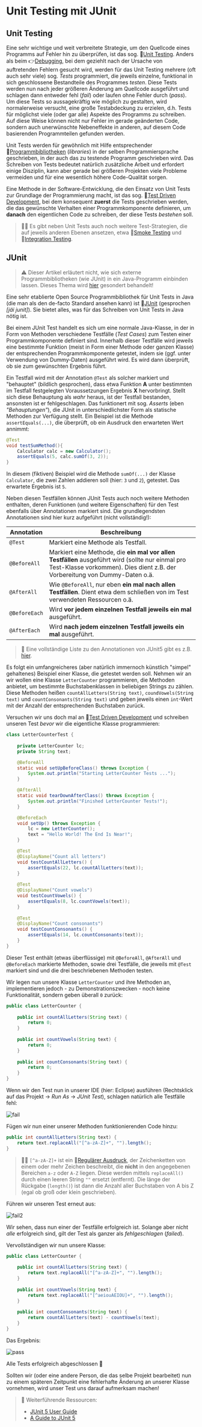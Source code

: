 # Unit Testing mit JUnit<!-- omit in toc -->


## Unit Testing

Eine sehr wichtige und weit verbreitete Strategie, um den Quellcode eines Programms auf Fehler hin zu überprüfen, ist das sog. 🔗[Unit Testing](https://en.wikipedia.org/wiki/Unit_testing). Anders als beim 👉[Debugging](../Glossar.md#debugging), bei dem geziehlt nach der Ursache von auftretenden Fehlern gesucht wird, werden für das Unit Testing mehrere (oft auch sehr viele) sog. _Tests_ programmiert, die jeweils einzelne, funktional in sich geschlossene Bestandteile des Programmes _testen_. Diese Tests werden nun nach jeder größeren Änderung am Quellcode ausgeführt und schlagen dann entweder fehl (_fail_) oder laufen ohne Fehler durch (_pass_). Um diese Tests so aussagekräftig wie möglich zu gestalten, wird normalerweise versucht, eine große Testabdeckung zu erzielen, d.h. Tests für möglichst viele (oder gar alle) Aspekte des Programms zu schreiben. Auf diese Weise können nicht nur Fehler im gerade geänderten Code, sondern auch unerwünschte Nebeneffekte in anderen, auf diesem Code basierenden Programmteilen gefunden werden.

Unit Tests werden für gewöhnlich mit Hilfe entsprechender 🔗[Programmbibliotheken](https://de.wikipedia.org/wiki/Programmbibliothek) (_libraries_) in der selben Programmiersprache geschrieben, in der auch das zu testende Programm geschrieben wird. Das Schreiben von Tests bedeutet natürlich zusätzliche Arbeit und erfordert einige Disziplin, kann aber gerade bei größeren Projekten viele Probleme vermeiden und für eine wesentlich höhere Code-Qualität sorgen.

Eine Methode in der Software-Entwicklung, die den Einsatz von Unit Tests zur Grundlage der Programmierung macht, ist das sog. 🔗[Test Driven Development](https://de.wikipedia.org/wiki/Testgetriebene_Entwicklung), bei dem konsequent **zuerst** die Tests geschrieben werden, die das gewünschte Verhalten einer Programmkomponente definieren, um **danach** den eigentlichen Code zu schreiben, der diese Tests _bestehen_ soll.

> 👩‍🏫 Es gibt neben Unit Tests auch noch weitere Test-Strategien, die auf jeweils anderen Ebenen ansetzen, etwa 🔗[Smoke Testing](https://en.wikipedia.org/wiki/Smoke_testing_(software)) und 🔗[Integration Testing](https://en.wikipedia.org/wiki/Integration_testing).


## JUnit

> ⚠ Dieser Artikel erläutert nicht, wie sich externe Programmbibliotheken (wie JUnit) in ein Java-Programm einbinden lassen. Dieses Thema wird [hier](Programmbibliotheken.md) gesondert behandelt!

Eine sehr etablierte Open Source Programmbibliothek für Unit Tests in Java (die man als den de-facto Standard ansehen kann) ist 🔗[JUnit](https://junit.org) (gesprochen _[jäi junit]_). Sie bietet alles, was für das Schreiben von Unit Tests in Java nötig ist.

Bei einem JUnit Test handelt es sich um eine normale Java-Klasse, in der in Form von Methoden verschiedene Testfälle (_Test Cases_) zum Testen einer Programmkomponente definiert sind. Innerhalb dieser Testfälle wird jeweils eine bestimmte Funktion (meist in Form einer Methode oder ganzen Klasse) der entsprechenden Programmkomponente getestet, indem sie (ggf. unter Verwendung von Dummy-Daten) ausgeführt wird. Es wird dann überprüft, ob sie zum gewünschten Ergebnis führt.

Ein Testfall wird mit der Annotation `@Test` als solcher markiert und "behauptet" (bildlich gesprochen), dass etwa Funktion **A** unter bestimmten im Testfall festgelegten Voraussetzungen Ergebnis **X** hervorbringt. Stellt sich diese Behauptung als _wahr_ heraus, ist der Testfall bestanden, ansonsten ist er fehlgeschlagen. Das funktionert mit sog. _Asserts_ (eben _"Behauptungen"_), die JUnit in unterschiedlichster Form als statische Methoden zur Verfügung stellt. Ein Beispiel ist die Methode `assertEquals(...)`, die überprüft, ob ein Ausdruck den erwarteten Wert annimmt:

```java
@Test
void testSumMethod(){
    Calculator calc = new Calculator();
    assertEquals(5, calc.sumOf(3, 2));
}
```

In diesem (fiktiven) Beispiel wird die Methode `sumOf(...)` der Klasse `Calculator`, die zwei Zahlen addieren soll (hier: `3` und `2`), getestet. Das erwartete Ergebnis ist `5`.

Neben diesen Testfällen können JUnit Tests auch noch weitere Methoden enthalten, deren Funktionen (und weitere Eigenschaften) für den Test ebenfalls über Annotationen markiert sind. Die grundlegendsten Annotationen sind hier kurz aufgeführt (nicht vollständig!):

| Annotation | Beschreibung |
| --- | --- |
| `@Test` | Markiert eine Methode als Testfall. |
| `@BeforeAll` | Markiert eine Methode, die **ein mal vor allen Testfällen** ausgeführt wird (sollte nur einmal pro Test-Klasse vorkommen). Dies dient z.B. der Vorbereitung von Dummy-Daten o.ä. |
| `@AfterAll` | Wie `@BeforeAll`, nur eben **ein mal nach allen Testfällen**. Dient etwa dem schließen von im Test verwendeten Ressourcen o.ä. |
| `@BeforeEach` | Wird **vor jedem einzelnen Testfall jeweils ein mal** ausgeführt. |
| `@AfterEach` | Wird **nach jedem einzelnen Testfall jeweils ein mal** ausgeführt. |

> 🔗 Eine vollständige Liste zu den Annotationen von JUnit5 gibt es z.B. [hier](https://junit.org/junit5/docs/current/user-guide/#writing-tests-annotations).


Es folgt ein umfangreicheres (aber natürlich immernoch künstlich "simpel" gehaltenes) Beispiel einer Klasse, die getestet werden soll. Nehmen wir an wir wollen eine Klasse `LetterCounter` programmieren, die Methoden anbietet, um bestimmte Buchstabenklassen in beliebigen Strings zu zählen. Diese Methoden heißen `countAllLetters(String text)`, `coundVowels(String text)` und `countConsonants(String text)` und geben jeweils einen `int`-Wert mit der Anzahl der entsprechenden Buchstaben zurück.

Versuchen wir uns doch mal an 🔗[Test Driven Development](https://de.wikipedia.org/wiki/Testgetriebene_Entwicklung) und schreiben unseren Test _bevor_ wir die eigentliche Klasse programmieren:

```java
class LetterCounterTest {
	
	private LetterCounter lc;
	private String text;

	@BeforeAll
	static void setUpBeforeClass() throws Exception {
		System.out.println("Starting LetterCounter Tests ...");
	}

	@AfterAll
	static void tearDownAfterClass() throws Exception {
		System.out.println("Finished LetterCounter Tests!");
	}

	@BeforeEach
	void setUp() throws Exception {
		lc = new LetterCounter();
		text = "Hello World! The End Is Near!";
	}

	@Test
	@DisplayName("Count all letters")
	void testCountAllLetters() {
		assertEquals(22, lc.countAllLetters(text));
	}
	
	@Test
	@DisplayName("Count vowels")
	void testCountVowels() {
		assertEquals(8, lc.countVowels(text));
	}
	
	@Test
	@DisplayName("Count consonants")
	void testCountConsonants() {
		assertEquals(14, lc.countConsonants(text));
	}
}
```

Dieser Test enthält (etwas überflüssige) mit `@BeforeAll`, `@AfterAll` und `@BeforeEach` markierte Methoden, sowie drei Testfälle, die jeweils mit `@Test` markiert sind und die drei beschriebenen Methoden testen.

Wir legen nun unsere Klasse `LetterCounter` und ihre Methoden an, implementieren jedoch - zu Demonstrationszwecken - noch keine Funktionalität, sondern geben überall `0` zurück:

```java
public class LetterCounter {
	
	public int countAllLetters(String text) {
		return 0;
	}
	
	public int countVowels(String text) {
		return 0;
	}
	
	public int countConsonants(String text) {
		return 0;
	}
}
```

Wenn wir den Test nun in unserer IDE (hier: Eclipse) ausführen (Rechtsklick auf das Projekt &rarr; _Run As_ &rarr; _JUnit Test_), schlagen natürlich alle Testfälle fehl:

![fail](../assets/images/junit-fail.png)

Fügen wir nun einer unserer Methoden funktionierenden Code hinzu:

```java
public int countAllLetters(String text) {
    return text.replaceAll("[^a-zA-Z]+", "").length();
}
```

> 👩‍🏫 `[^a-zA-Z]+` ist ein 🔗[Regulärer Ausdruck](https://de.wikipedia.org/wiki/Regul%C3%A4rer_Ausdruck), der Zeichenketten von einem oder mehr Zeichen beschreibt, die **nicht** in den angegebenen Bereichen `a-z` oder `A-Z` liegen. Diese werden mittels `replaceAll()` durch einen leeren String `""` ersetzt (entfernt). Die länge der Rückgabe (`length()`) ist dann die Anzahl aller Buchstaben von A bis Z (egal ob groß oder klein geschrieben).

Führen wir unseren Test erneut aus:

![fail2](../assets/images/junit-fail2.png)

Wir sehen, dass nun einer der Testfälle erfolgreich ist. Solange aber nicht _alle_ erfolgreich sind, gilt der Test als ganzer als _fehlgeschlagen_ (_failed_).

Vervollständigen wir nun unsere Klasse:

```java
public class LetterCounter {
	
	public int countAllLetters(String text) {
		return text.replaceAll("[^a-zA-Z]+", "").length();
	}
	
	public int countVowels(String text) {
		return text.replaceAll("[^aeiouAEIOU]+", "").length();
	}
	
	public int countConsonants(String text) {
		return countAllLetters(text) - countVowels(text);
	}
}
```

Das Ergebnis:

![pass](../assets/images/junit-pass.png)

Alle Tests erfolgreich abgeschlossen 🎉

Sollten wir (oder eine andere Person, die das selbe Projekt bearbeitet) nun zu einem späteren Zeitpunkt eine fehlerhafte Änderung an unserer Klasse vornehmen, wird unser Test uns darauf aufmerksam machen!


> 🔗 Weiterführende Ressourcen:
> - [JUnit 5 User Guide](https://junit.org/junit5/docs/current/user-guide/)
> - [A Guide to JUnit 5](https://www.baeldung.com/junit-5)